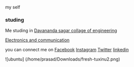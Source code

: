 my self

### studing

Me studing in [Dayananda sagar collage of engineering](http://dayanandasagar.edu/dsce/)

[Electronics and communication](http://dayanandasagar.edu/dsce/electronics-and-communication)

you can connect me on [Facebook](https://www.facebook.com/profile.php?id=100011421298777)     [Instagram](https://www.instagram.com/prasad.gola//)     [Twitter](https://twitter.com/basavaprasad11)   [linkedin](https://www.linkedin.com/in/basava-prasad-gola-997864137/)

![ubuntu]
(/home/prasad/Downloads/fresh-tuxinu2.png)
